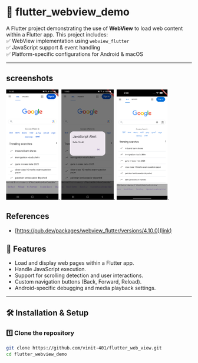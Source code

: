# 📱 flutter_webview_demo

A Flutter project demonstrating the use of **WebView** to load web content within a Flutter app. This project includes:  
✅ WebView implementation using `webview_flutter`  
✅ JavaScript support & event handling  
✅ Platform-specific configurations for Android & macOS

---
## screenshots
<div>
<img src="./screenshots/home.png" height="300">.
<img src="./screenshots/home2.png" height="300">.
<img src="./screenshots/ios_home.png" height="300">.
</div>

## References
- [https://pub.dev/packages/webview_flutter/versions/4.10.0](link)
## 🚀 **Features**
- Load and display web pages within a Flutter app.
- Handle JavaScript execution.
- Support for scrolling detection and user interactions.
- Custom navigation buttons (Back, Forward, Reload).
- Android-specific debugging and media playback settings.

---

## 🛠️ **Installation & Setup**
### **1️⃣ Clone the repository**
```sh
git clone https://github.com/vinit-401/flutter_web_view.git
cd flutter_webview_demo

